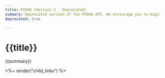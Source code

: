 ```yaml
---
title: PVDAQ (Version 2 - Deprecated)
summary: Deprecated version of the PVDAQ API. We encourage you to migrate to [version 3](/docs/solar/pvdaq-v3/) of the PVDAQ API.
deprecated: true

---
```


# {{title}}
{{summary}}

<%= render("child_links") %>
